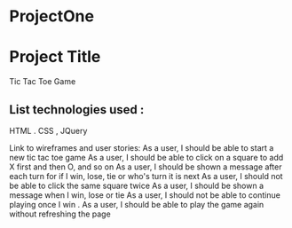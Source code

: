 # ProjectOne

# Project Title
Tic Tac Toe Game

## List technologies used :
 HTML . CSS , JQuery

Link to wireframes and user stories: 
As a user, I should be able to start a new tic tac toe game
As a user, I should be able to click on a square to add X first and then O, and so on
As a user, I should be shown a message after each turn for if I win, lose, tie or who's turn it is next
As a user, I should not be able to click the same square twice
As a user, I should be shown a message when I win, lose or tie
As a user, I should not be able to continue playing once I win . 
As a user, I should be able to play the game again without refreshing the page


